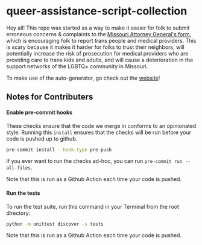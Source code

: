 # queer-assistance-script-collection

Hey all! This repo was started as a way to make it easier for folk to submit erroneous concerns & complaints to the [Missouri Attorney General's form](https://ago.mo.gov/file-a-complaint/transgender-center-concerns), which is encouraging folk to report trans people and medical providers. This is scary because it makes it harder for folks to trust their neighbors, will potentially increase the risk of prosecution for medical providers who are providing care to trans kids and adults, and will cause a deterioration in the support networks of the LGBTQ+ community in Missouri.

To make use of the auto-generator, go check out the [website](https://pamplemoussecache.github.io/queer-assistance-script-collection/)!

## Notes for Contributers
#### Enable pre-commit hooks
These checks ensure that the code we merge in conforms to an opinionated style.
Running this `install` ensures that the checks will be run before your code
is pushed up to github.

```bash
pre-commit install --hook-type pre-push
```

If you ever want to run the checks ad-hoc, you can run `pre-commit run --all-files`.

Note that this is run as a Github Action each time your code is pushed.

#### Run the tests
To run the test suite, run this command in your Terminal from the root directory:

```bash
python -m unittest discover -s tests
```

Note that this is run as a Github Action each time your code is pushed.
